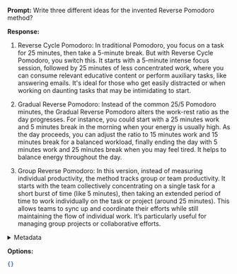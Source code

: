 **Prompt:**
Write three different ideas for the invented Reverse Pomodoro method?

**Response:**
1) Reverse Cycle Pomodoro: In traditional Pomodoro, you focus on a task for 25 minutes, then take a 5-minute break. But with Reverse Cycle Pomodoro, you switch this. It starts with a 5-minute intense focus session, followed by 25 minutes of less concentrated work, where you can consume relevant educative content or perform auxiliary tasks, like answering emails. It's ideal for those who get easily distracted or when working on daunting tasks that may be intimidating to start.

2) Gradual Reverse Pomodoro: Instead of the common 25/5 Pomodoro minutes, the Gradual Reverse Pomodoro alters the work-rest ratio as the day progresses. For instance, you could start with a 25 minutes work and 5 minutes break in the morning when your energy is usually high. As the day proceeds, you can adjust the ratio to 15 minutes work and 15 minutes break for a balanced workload, finally ending the day with 5 minutes work and 25 minutes break when you may feel tired. It helps to balance energy throughout the day.

3) Group Reverse Pomodoro: In this version, instead of measuring individual productivity, the method tracks group or team productivity. It starts with the team collectively concentrating on a single task for a short burst of time (like 5 minutes), then taking an extended period of time to work individually on the task or project (around 25 minutes). This allows teams to sync up and coordinate their efforts while still maintaining the flow of individual work. It’s particularly useful for managing group projects or collaborative efforts.

<details><summary>Metadata</summary>

- Duration: 21482 ms
- Datetime: 2023-07-24T10:37:53.288312
- Model: gpt-4-0613

</details>

**Options:**
```json
{}
```

